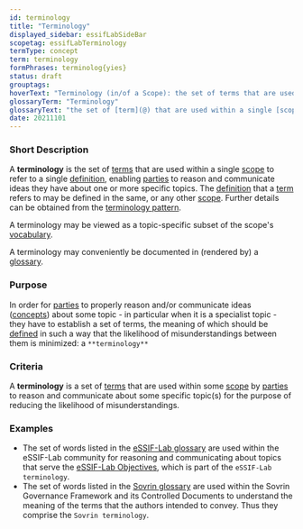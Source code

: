 ```yaml
---
id: terminology
title: "Terminology"
displayed_sidebar: essifLabSideBar
scopetag: essifLabTerminology
termType: concept
term: terminology
formPhrases: terminolog{yies}
status: draft
grouptags:
hoverText: "Terminology (in/of a Scope): the set of terms that are used within a single Scope to refer to a single Definition, enabling Parties to reason and communicate ideas they have about one or more specific topics."
glossaryTerm: "Terminology"
glossaryText: "the set of [term](@) that are used within a single [scope](@) to refer to a single [definition](@), enabling [parties](@) to reason and communicate ideas they have about one or more specific topics."
date: 20211101
---
```


### Short Description
A **terminology** is the set of [terms](@) that are used within a single [scope](@) to refer to a single [definition](@), enabling [parties](@) to reason and communicate ideas they have about one or more specific topics. The [definition](@) that a [term](@) refers to may be defined in the same, or any other [scope](@). Further details can be obtained from the [terminology pattern](pattern-terminology@).

A terminology may be viewed as a topic-specific subset of the scope's [vocabulary](@).

A terminology may conveniently be documented in (rendered by) a [glossary](@).

### Purpose
In order for [parties](@) to properly reason and/or communicate ideas ([concepts](@)) about some topic - in particular when it is a specialist topic - they have to establish a set of terms, the meaning of which should be [defined](definition@) in such a way that the likelihood of misunderstandings between them is minimized: a `**terminology**`

### Criteria
A **terminology** is a set of [terms](@) that are used within some [scope](@) by [parties](@) to reason and communicate about some specific topic(s) for the purpose of reducing the likelihood of misunderstandings.

### Examples
- The set of words listed in the [eSSIF-Lab glossary](../essifLab-glossary) are used within the eSSIF-Lab community for reasoning and communicating about topics that serve the [eSSIF-Lab Objectives](../essifLab-objectives), which is part of the `eSSIF-Lab terminology`.
- The set of words listed in the [Sovrin glossary](https://sovrin.org/library/glossary/) are used within the Sovrin Governance Framework and its Controlled Documents to understand the meaning of the terms that the authors intended to convey. Thus they comprise the `Sovrin terminology`.